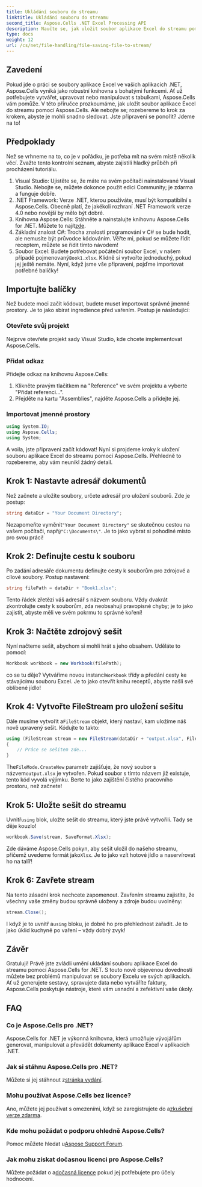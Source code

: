 ```yaml
---
title: Ukládání souboru do streamu
linktitle: Ukládání souboru do streamu
second_title: Aspose.Cells .NET Excel Processing API
description: Naučte se, jak uložit soubor aplikace Excel do streamu pomocí Aspose.Cells for .NET pomocí tohoto podrobného průvodce plného příkladů.
type: docs
weight: 12
url: /cs/net/file-handling/file-saving-file-to-stream/
---
```

## Zavedení
Pokud jde o práci se soubory aplikace Excel ve vašich aplikacích .NET, Aspose.Cells vyniká jako robustní knihovna s bohatými funkcemi. Ať už potřebujete vytvářet, upravovat nebo manipulovat s tabulkami, Aspose.Cells vám pomůže. V této příručce prozkoumáme, jak uložit soubor aplikace Excel do streamu pomocí Aspose.Cells. Ale nebojte se; rozebereme to krok za krokem, abyste je mohli snadno sledovat. Jste připraveni se ponořit? Jdeme na to!
## Předpoklady
Než se vrhneme na to, co je v pořádku, je potřeba mít na svém místě několik věcí. Zvažte tento kontrolní seznam, abyste zajistili hladký průběh při procházení tutoriálu.
1. Visual Studio: Ujistěte se, že máte na svém počítači nainstalované Visual Studio. Nebojte se, můžete dokonce použít edici Community; je zdarma a funguje dobře.
2. .NET Framework: Verze .NET, kterou používáte, musí být kompatibilní s Aspose.Cells. Obecně platí, že jakékoli rozhraní .NET Framework verze 4.0 nebo novější by mělo být dobré.
3.  Knihovna Aspose.Cells: Stáhněte a nainstalujte knihovnu Aspose.Cells for .NET. Můžete to najít[zde](https://releases.aspose.com/cells/net/). 
4. Základní znalost C#: Trocha znalosti programování v C# se bude hodit, ale nemusíte být průvodce kódováním. Věřte mi, pokud se můžete řídit receptem, můžete se řídit tímto návodem!
5.  Soubor Excel: Budete potřebovat počáteční soubor Excel, v našem případě pojmenovaný`Book1.xlsx`. Klidně si vytvořte jednoduchý, pokud jej ještě nemáte.
Nyní, když jsme vše připraveni, pojďme importovat potřebné balíčky!
## Importujte balíčky
Než budete moci začít kódovat, budete muset importovat správné jmenné prostory. Je to jako sbírat ingredience před vařením. Postup je následující:
### Otevřete svůj projekt
Nejprve otevřete projekt sady Visual Studio, kde chcete implementovat Aspose.Cells.
### Přidat odkaz
Přidejte odkaz na knihovnu Aspose.Cells:
1. Klikněte pravým tlačítkem na "Reference" ve svém projektu a vyberte "Přidat referenci...".
2. Přejděte na kartu "Assemblies", najděte Aspose.Cells a přidejte jej.
### Importovat jmenné prostory
```csharp
using System.IO;
using Aspose.Cells;
using System;
```
A voila, jste připraveni začít kódovat! 
Nyní si projdeme kroky k uložení souboru aplikace Excel do streamu pomocí Aspose.Cells. Přehledně to rozebereme, aby vám neunikl žádný detail.
## Krok 1: Nastavte adresář dokumentů
Než začnete a uložíte soubory, určete adresář pro uložení souborů. Zde je postup:
```csharp
string dataDir = "Your Document Directory";
```
 Nezapomeňte vyměnit`"Your Document Directory"` se skutečnou cestou na vašem počítači, např`@"C:\Documents\"`. Je to jako vybrat si pohodlné místo pro svou práci!
## Krok 2: Definujte cestu k souboru
Po zadání adresáře dokumentu definujte cesty k souborům pro zdrojové a cílové soubory. Postup nastavení:
```csharp
string filePath = dataDir + "Book1.xlsx";
```
Tento řádek zřetězí váš adresář s názvem souboru. Vždy dvakrát zkontrolujte cesty k souborům, zda neobsahují pravopisné chyby; je to jako zajistit, abyste měli ve svém pokrmu to správné koření!
## Krok 3: Načtěte zdrojový sešit
Nyní načteme sešit, abychom si mohli hrát s jeho obsahem. Uděláte to pomocí:
```csharp
Workbook workbook = new Workbook(filePath);
```
co se tu děje? Vytváříme novou instanci`Workbook` třídy a předání cesty ke stávajícímu souboru Excel. Je to jako otevřít knihu receptů, abyste našli své oblíbené jídlo!
## Krok 4: Vytvořte FileStream pro uložení sešitu
 Dále musíme vytvořit a`FileStream` objekt, který nastaví, kam uložíme náš nově upravený sešit. Kódujte to takto:
```csharp
using (FileStream stream = new FileStream(dataDir + "output.xlsx", FileMode.CreateNew))
{
    // Práce se sešitem zde...
}
```
 The`FileMode.CreateNew` parametr zajišťuje, že nový soubor s názvem`output.xlsx` je vytvořen. Pokud soubor s tímto názvem již existuje, tento kód vyvolá výjimku. Berte to jako zajištění čistého pracovního prostoru, než začnete!
## Krok 5: Uložte sešit do streamu
 Uvnitř`using` blok, uložte sešit do streamu, který jste právě vytvořili. Tady se děje kouzlo!
```csharp
workbook.Save(stream, SaveFormat.Xlsx);
```
 Zde dáváme Aspose.Cells pokyn, aby sešit uložil do našeho streamu, přičemž uvedeme formát jako`Xlsx`. Je to jako vzít hotové jídlo a naservírovat ho na talíř!
## Krok 6: Zavřete stream
Na tento zásadní krok nechcete zapomenout. Zavřením streamu zajistíte, že všechny vaše změny budou správně uloženy a zdroje budou uvolněny:
```csharp
stream.Close();
```
 I když je to uvnitř a`using` bloku, je dobré ho pro přehlednost zařadit. Je to jako úklid kuchyně po vaření – vždy dobrý zvyk!
## Závěr
Gratuluji! Právě jste zvládli umění ukládání souboru aplikace Excel do streamu pomocí Aspose.Cells for .NET. S touto nově objevenou dovedností můžete bez problémů manipulovat se soubory Excelu ve svých aplikacích. Ať už generujete sestavy, spravujete data nebo vytváříte faktury, Aspose.Cells poskytuje nástroje, které vám usnadní a zefektivní vaše úkoly.
## FAQ
### Co je Aspose.Cells pro .NET?
Aspose.Cells for .NET je výkonná knihovna, která umožňuje vývojářům generovat, manipulovat a převádět dokumenty aplikace Excel v aplikacích .NET.
### Jak si stáhnu Aspose.Cells pro .NET?
 Můžete si jej stáhnout z[stránka vydání](https://releases.aspose.com/cells/net/).
### Mohu používat Aspose.Cells bez licence?
 Ano, můžete jej používat s omezeními, když se zaregistrujete do a[zkušební verze zdarma](https://releases.aspose.com/). 
### Kde mohu požádat o podporu ohledně Aspose.Cells?
 Pomoc můžete hledat u[Aspose Support Forum](https://forum.aspose.com/c/cells/9).
### Jak mohu získat dočasnou licenci pro Aspose.Cells?
 Můžete požádat o a[dočasná licence](https://purchase.aspose.com/temporary-license/) pokud jej potřebujete pro účely hodnocení.